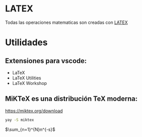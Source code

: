 # LATEX

Todas las operaciones matematicas son creadas con [LATEX](https://es.wikipedia.org/wiki/LaTeX#S%C3%ADmbolos_matem%C3%A1ticos)

# Utilidades

## Extensiones para vscode:

- LaTeX
- LaTeX Utilities
- LaTeX Workshop

## MiKTeX es una distribución TeX moderna:

https://miktex.org/download

```bash
yay -S miktex
```

$\sum_{n=1}^{N}n^{-s}$
